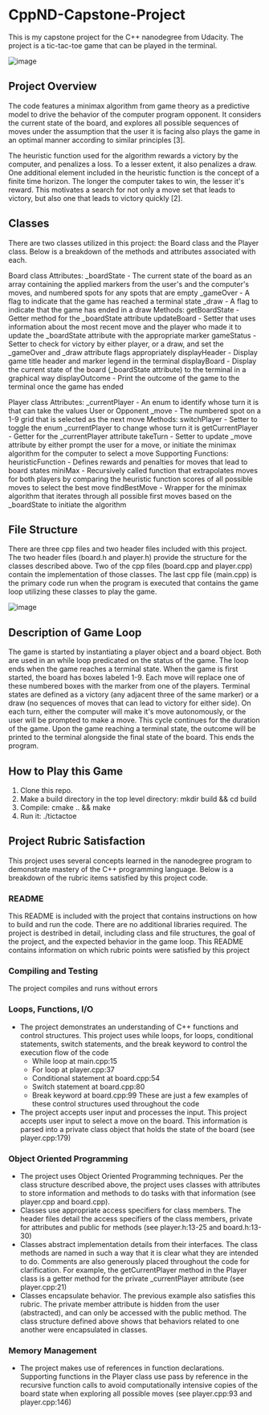 # CppND-Capstone-Project
This is my capstone project for the C++ nanodegree from Udacity. The project is a tic-tac-toe game that can be played in the terminal.

![image](https://github.com/JCE98/CppND-Capstone-Project/assets/143748618/caba7f34-2508-454e-a4af-71a206c9f620)

## Project Overview
The code features a minimax algorithm from game theory as a predictive model to drive the behavior of the computer program opponent. It considers the current state of the board, and explores all possible sequences of moves under the assumption that the user it is facing also plays the game in an optimal manner according to similar principles [3].

The heuristic function used for the algorithm rewards a victory by the computer, and penalizes a loss. To a lesser extent, it also penalizes a draw. One additional element included in the heuristic function is the concept of a finite time horizon. The longer the computer takes to win, the lesser it's reward. This motivates a search for not only a move set that leads to victory, but also one that leads to victory quickly [2].

## Classes
There are two classes utilized in this project: the Board class and the Player class. Below is a breakdown of the methods and attributes associated with each.

Board class
  Attributes:
    _boardState  -  The current state of the board as an array containing the applied markers from the user's and the computer's moves, and numbered spots for any spots that are empty
    _gameOver    -  A flag to indicate that the game has reached a terminal state
    _draw        -  A flag to indicate that the game has ended in a draw
  Methods:
    getBoardState    -  Getter method for the _boardState attribute
    updateBoard      -  Setter that uses information about the most recent move and the player who made it to update the _boardState attribute with the appropriate marker
    gameStatus       -  Setter to check for victory by either player, or a draw, and set the _gameOver and _draw attribute flags appropriately
    displayHeader    -  Display game title header and marker legend in the terminal
    displayBoard     -  Display the current state of the board (_boardState attribute) to the terminal in a graphical way
    displayOutcome   -  Print the outcome of the game to the terminal once the game has ended

Player class
  Attributes:
    _currentPlayer    -  An enum to identify whose turn it is that can take the values User or Opponent
    _move             -  The numbered spot on a 1-9 grid that is selected as the next move
  Methods:
    switchPlayer      -  Setter to toggle the enum _currentPlayer to change whose turn it is
    getCurrentPlayer  -  Getter for the _currentPlayer attribute
    takeTurn          -  Setter to update _move attribute by either prompt the user for a move, or initiate the minimax algorithm for the computer to select a move
  Supporting Functions:
    heuristicFunction -  Defines rewards and penalties for moves that lead to board states
    miniMax           -  Recursively called function that extrapolates moves for both players by comparing the heuristic function scores of all possible moves to select the best move
    findBestMove      -  Wrapper for the minimax algorithm that iterates through all possible first moves based on the _boardState to initiate the algorithm

## File Structure
There are three cpp files and two header files included with this project. The two header files (board.h and player.h) provide the structure for the classes described above. Two of the cpp files (board.cpp and player.cpp) contain the implementation of those classes. The last cpp file (main.cpp) is the primary code run when the program is executed that contains the game loop utilizing these classes to play the game.

![image](https://github.com/JCE98/CppND-Capstone-Project/assets/143748618/3cef043b-fa96-498c-827b-cfada5252fa6)

## Description of Game Loop
The game is started by instantiating a player object and a board object. Both are used in an while loop predicated on the status of the game. The loop ends when the game reaches a terminal state. When the game is first started, the board has boxes labeled 1-9. Each move will replace one of these numbered boxes with the marker from one of the players. Terminal states are defined as a victory (any adjacent three of the same marker) or a draw (no sequences of moves that can lead to victory for either side). On each turn, either the computer will make it's move autonomously, or the user will be prompted to make a move. This cycle continues for the duration of the game. Upon the game reaching a terminal state, the outcome will be printed to the terminal alongside the final state of the board. This ends the program.

## How to Play this Game
1. Clone this repo.
2. Make a build directory in the top level directory: mkdir build && cd build
3. Compile: cmake .. && make
4. Run it: ./tictactoe

## Project Rubric Satisfaction
This project uses several concepts learned in the nanodegree program to demonstrate mastery of the C++ programming language. Below is a breakdown of the rubric items satisfied by this project code.

### README
This README is included with the project that contains instructions on how to build and run the code. There are no additional libraries required.
The project is destribed in detail, including class and file structures, the goal of the project, and the expected behavior in the game loop.
This README contains information on which rubric points were satisfied by this project

### Compiling and Testing
The project compiles and runs without errors

### Loops, Functions, I/O
* The project demonstrates an understanding of C++ functions and control structures.
  This project uses while loops, for loops, conditional statements, switch statements, and the break keyword to control the execution flow of the code
    * While loop at main.cpp:15
    * For loop at player.cpp:37
    * Conditional statement at board.cpp:54
    * Switch statement at board.cpp:80
    * Break keyword at board.cpp:99
  These are just a few examples of these control structures used throughout the code
* The project accepts user input and processes the input.
  This project accepts user input to select a move on the board. This information is parsed into a private class object that holds the state of the board (see player.cpp:179)
  
### Object Oriented Programming
* The project uses Object Oriented Programming techniques.
  Per the class structure described above, the project uses classes with attributes to store information and methods to do tasks with that information (see player.cpp and board.cpp).
* Classes use appropriate access specifiers for class members.
  The header files detail the access specifiers of the class members, private for attributes and public for methods (see player.h:13-25 and board.h:13-30)
* Classes abstract implementation details from their interfaces.
  The class methods are named in such a way that it is clear what they are intended to do. Comments are also generously placed throughout the code for clarification. For example, the getCurrentPlayer method in the Player class is a getter method for the private _currentPlayer attribute (see player.cpp:21)
* Classes encapsulate behavior.
  The previous example also satisfies this rubric. The private member attribute is hidden from the user (abstracted), and can only be accessed with the public method. The class structure defined above shows that behaviors related to one another were encapsulated in classes.

### Memory Management
* The project makes use of references in function declarations.
  Supporting functions in the Player class use pass by reference in the recursive function calls to avoid computationally intensive copies of the board state when exploring all possible moves (see player.cpp:93 and player.cpp:146)
